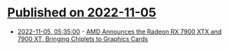 # [Published on 2022-11-05](index.md)

* [2022-11-05, 05:35:00](https://soylentnews.org/article.pl?sid=22/11/04/1631234&from=rss) - [AMD Announces the Radeon RX 7900 XTX and 7900 XT, Bringing Chiplets to Graphics Cards](https://soylentnews.org/article.pl?sid=22/11/04/1631234&from=rss)
